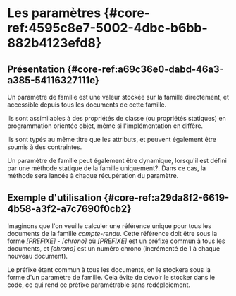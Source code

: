 # Les paramètres {#core-ref:4595c8e7-5002-4dbc-b6bb-882b4123efd8}

## Présentation {#core-ref:a69c36e0-dabd-46a3-a385-54116327111e}

Un paramètre de famille est une valeur stockée sur la famille directement,
et accessible depuis tous les documents de cette famille.

Ils sont assimilables à des propriétés de classe (ou propriétés statiques)
en programmation orientée objet, même si l'implémentation en diffère.

Ils sont typés au même titre que les attributs,
<span class="fixme MCO">et peuvent également être soumis à des contraintes</span>.

Un paramètre de famille peut également être dynamique,
lorsqu'il est défini par une méthode statique <span class="fixme MCO">de la famille uniquement?</span>.
Dans ce cas, la méthode sera lancée à chaque récupération du paramètre.

## Exemple d'utilisation {#core-ref:a29da8f2-6619-4b58-a3f2-a7c7690f0cb2}

Imaginons que l'on veuille calculer une référence unique pour tous les documents
de la famille *compte-rendu*. Cette référence doit être sous la forme
*[PREFIXE] - [chrono]* où *[PREFIXE]* est un préfixe commun à tous les documents,
et *[chrono]* est un numéro chrono (incrémenté de 1 à chaque nouveau document).

Le préfixe étant commun à tous les documents, on le stockera sous la forme d'un
paramètre de famille. Cela évite de devoir le stocker dans le code,
ce qui rend ce préfixe paramétrable sans redéploiement.
